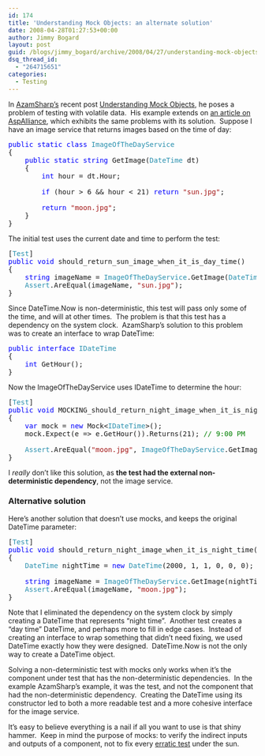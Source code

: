 ```yaml
---
id: 174
title: 'Understanding Mock Objects: an alternate solution'
date: 2008-04-28T01:27:53+00:00
author: Jimmy Bogard
layout: post
guid: /blogs/jimmy_bogard/archive/2008/04/27/understanding-mock-objects-an-alternate-solution.aspx
dsq_thread_id:
  - "264715651"
categories:
  - Testing
---
```

In [AzamSharp&#8217;s](http://geekswithblogs.net/AzamSharp/Default.aspx) recent post [Understanding Mock Objects](http://geekswithblogs.net/AzamSharp/archive/2008/04/27/121695.aspx), he poses a problem of testing with volatile data.&nbsp; His example extends on [an article on AspAlliance](http://aspalliance.com/1400_Beginning_to_Mock_with_Rhino_Mocks_and_MbUnit__Part_1.all), which exhibits the same problems with its solution.&nbsp; Suppose I have an image service that returns images based on the time of day:

<pre><span style="color: blue">public static class </span><span style="color: #2b91af">ImageOfTheDayService
</span>{
    <span style="color: blue">public static string </span>GetImage(<span style="color: #2b91af">DateTime </span>dt)
    {
        <span style="color: blue">int </span>hour = dt.Hour;

        <span style="color: blue">if </span>(hour &gt; 6 && hour &lt; 21) <span style="color: blue">return </span><span style="color: #a31515">"sun.jpg"</span>;

        <span style="color: blue">return </span><span style="color: #a31515">"moon.jpg"</span>;
    }
}
</pre>

[](http://11011.net/software/vspaste)

The initial test uses the current date and time to perform the test:

<pre>[<span style="color: #2b91af">Test</span>]
<span style="color: blue">public void </span>should_return_sun_image_when_it_is_day_time()
{
    <span style="color: blue">string </span>imageName = <span style="color: #2b91af">ImageOfTheDayService</span>.GetImage(<span style="color: #2b91af">DateTime</span>.Now);
    <span style="color: #2b91af">Assert</span>.AreEqual(imageName, <span style="color: #a31515">"sun.jpg"</span>);
}
</pre>

[](http://11011.net/software/vspaste)

Since DateTime.Now is non-deterministic, this test will pass only some of the time, and will at other times.&nbsp; The problem is that this test has a dependency on the system clock.&nbsp; AzamSharp&#8217;s solution to this problem was to create an interface to wrap DateTime:

<pre><span style="color: blue">public interface </span><span style="color: #2b91af">IDateTime
</span>{
    <span style="color: blue">int </span>GetHour();
}
</pre>

[](http://11011.net/software/vspaste)

Now the ImageOfTheDayService uses IDateTime to determine the hour:

<pre>[<span style="color: #2b91af">Test</span>]
<span style="color: blue">public void </span>MOCKING_should_return_night_image_when_it_is_night_time()
{
    <span style="color: blue">var </span>mock = <span style="color: blue">new </span>Mock&lt;<span style="color: #2b91af">IDateTime</span>&gt;();
    mock.Expect(e =&gt; e.GetHour()).Returns(21); <span style="color: green">// 9:00 PM

    </span><span style="color: #2b91af">Assert</span>.AreEqual(<span style="color: #a31515">"moon.jpg"</span>, <span style="color: #2b91af">ImageOfTheDayService</span>.GetImage(mock.Object));
}
</pre>

[](http://11011.net/software/vspaste)

I _really_ don&#8217;t like this solution, as **the test had the external non-deterministic dependency**, not the image service.

### Alternative solution

Here&#8217;s another solution that doesn&#8217;t use mocks, and keeps the original DateTime parameter:

<pre>[<span style="color: #2b91af">Test</span>]
<span style="color: blue">public void </span>should_return_night_image_when_it_is_night_time()
{
    <span style="color: #2b91af">DateTime </span>nightTime = <span style="color: blue">new </span><span style="color: #2b91af">DateTime</span>(2000, 1, 1, 0, 0, 0);

    <span style="color: blue">string </span>imageName = <span style="color: #2b91af">ImageOfTheDayService</span>.GetImage(nightTime);
    <span style="color: #2b91af">Assert</span>.AreEqual(imageName, <span style="color: #a31515">"moon.jpg"</span>);
}
</pre>

[](http://11011.net/software/vspaste)

Note that I eliminated the dependency on the system clock by simply creating a DateTime that represents &#8220;night time&#8221;.&nbsp; Another test creates a &#8220;day time&#8221; DateTime, and perhaps more to fill in edge cases.&nbsp; Instead of creating an interface to wrap something that didn&#8217;t need fixing, we used DateTime exactly how they were designed.&nbsp; DateTime.Now is not the only way to create a DateTime object.

Solving a non-deterministic test with mocks only works when it&#8217;s the component under test that has the non-deterministic dependencies.&nbsp; In the example AzamSharp&#8217;s example, it was the test, and not the component that had the non-deterministic dependency.&nbsp; Creating the DateTime using its constructor led to both a more readable test and a more cohesive interface for the image service.

It&#8217;s easy to believe everything is a nail if all you want to use is that shiny hammer.&nbsp; Keep in mind the purpose of mocks: to verify the indirect inputs and outputs of a component, not to fix every [erratic test](http://xunitpatterns.com/Erratic%20Test.html) under the sun.